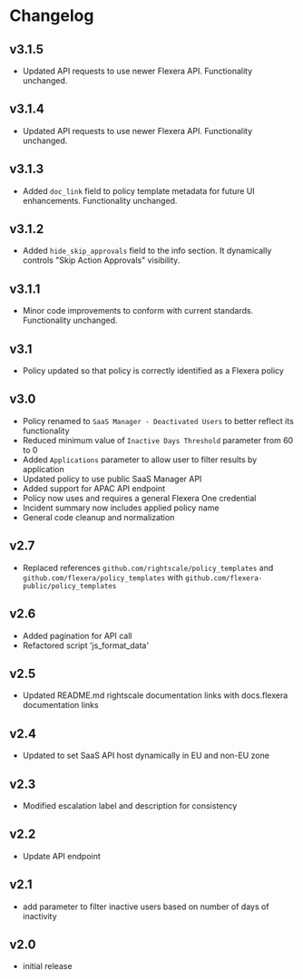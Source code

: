 # Changelog

## v3.1.5

- Updated API requests to use newer Flexera API. Functionality unchanged.

## v3.1.4

- Updated API requests to use newer Flexera API. Functionality unchanged.

## v3.1.3

- Added `doc_link` field to policy template metadata for future UI enhancements. Functionality unchanged.

## v3.1.2

- Added `hide_skip_approvals` field to the info section. It dynamically controls "Skip Action Approvals" visibility.

## v3.1.1

- Minor code improvements to conform with current standards. Functionality unchanged.

## v3.1

- Policy updated so that policy is correctly identified as a Flexera policy

## v3.0

- Policy renamed to `SaaS Manager - Deactivated Users` to better reflect its functionality
- Reduced minimum value of `Inactive Days Threshold` parameter from 60 to 0
- Added `Applications` parameter to allow user to filter results by application
- Updated policy to use public SaaS Manager API
- Added support for APAC API endpoint
- Policy now uses and requires a general Flexera One credential
- Incident summary now includes applied policy name
- General code cleanup and normalization

## v2.7

- Replaced references `github.com/rightscale/policy_templates` and `github.com/flexera/policy_templates` with `github.com/flexera-public/policy_templates`

## v2.6

- Added pagination for API call
- Refactored script 'js_format_data'

## v2.5

- Updated README.md rightscale documentation links with docs.flexera documentation links

## v2.4

- Updated to set SaaS API host dynamically in EU and non-EU zone

## v2.3

- Modified escalation label and description for consistency

## v2.2

- Update API endpoint

## v2.1

- add parameter to filter inactive users based on number of days of inactivity

## v2.0

- initial release
